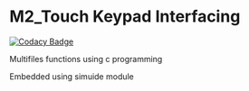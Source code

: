 # M2_Touch Keypad Interfacing

[![Codacy Badge](https://api.codacy.com/project/badge/Grade/50e620c90e494cebbab35a1cf38b055e)](https://app.codacy.com/gh/Swetha7752/M2_Project2022?utm_source=github.com&utm_medium=referral&utm_content=Swetha7752/M2_Project2022&utm_campaign=Badge_Grade_Settings)

Multifiles functions using c programming

Embedded using simuide module
